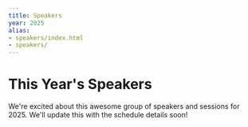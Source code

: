 ```yaml
---
title: Speakers
year: 2025
alias:
- speakers/index.html
- speakers/
---
```


# This Year's Speakers

<div class="icon-hr"></div>

We're excited about this awesome group of speakers and sessions for 2025. We'll update this with the schedule details soon!